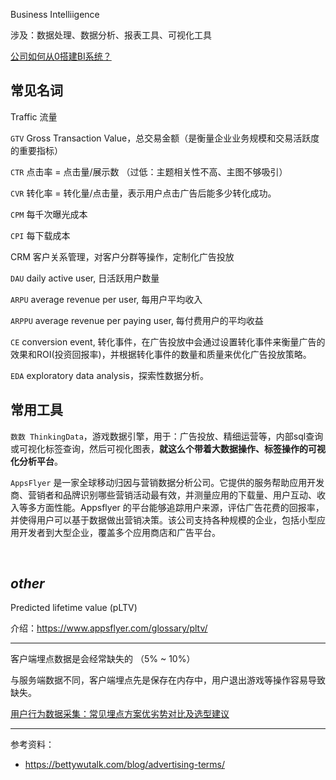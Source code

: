

Business Intelliigence

涉及：数据处理、数据分析、报表工具、可视化工具


[公司如何从0搭建BI系统？](https://www.zhihu.com/question/61986530)


## 常见名词

Traffic 流量

`GTV` Gross Transaction Value，总交易金额（是衡量企业业务规模和交易活跃度的重要指标）


`CTR` 点击率 = 点击量/展示数
（过低：主题相关性不高、主图不够吸引）


`CVR` 转化率 = 转化量/点击量，表示用户点击广告后能多少转化成功。


`CPM` 每千次曝光成本


`CPI` 每下载成本

CRM 客户关系管理，对客户分群等操作，定制化广告投放


`DAU` daily active user, 日活跃用户数量


`ARPU` average revenue per user, 每用户平均收入

`ARPPU` average revenue per paying user, 每付费用户的平均收益


`CE` conversion event, 转化事件，在广告投放中会通过设置转化事件来衡量广告的效果和ROI(投资回报率)，并根据转化事件的数量和质量来优化广告投放策略。

`EDA` exploratory data analysis，探索性数据分析。



## 常用工具

`数数 ThinkingData`，游戏数据引擎，用于：广告投放、精细运营等，内部sql查询或可视化标签查询，然后可视化图表，**就这么个带着大数据操作、标签操作的可视化分析平台**。


`AppsFlyer` 是一家全球移动归因与营销数据分析公司。它提供的服务帮助应用开发商、营销者和品牌识别哪些营销活动最有效，并测量应用的下载量、用户互动、收入等多方面性能。Appsflyer 的平台能够追踪用户来源，评估广告花费的回报率，并使得用户可以基于数据做出营销决策。该公司支持各种规模的企业，包括小型应用开发者到大型企业，覆盖多个应用商店和广告平台。



</br>

## _other_

Predicted lifetime value (pLTV)

介绍：https://www.appsflyer.com/glossary/pltv/


-------------

客户端埋点数据是会经常缺失的 （5% ~ 10%）

与服务端数据不同，客户端埋点先是保存在内存中，用户退出游戏等操作容易导致缺失。

[用户行为数据采集：常见埋点方案优劣势对比及选型建议](https://www.woshipm.com/data-analysis/5153200.html)


-------------

参考资料：
- https://bettywutalk.com/blog/advertising-terms/